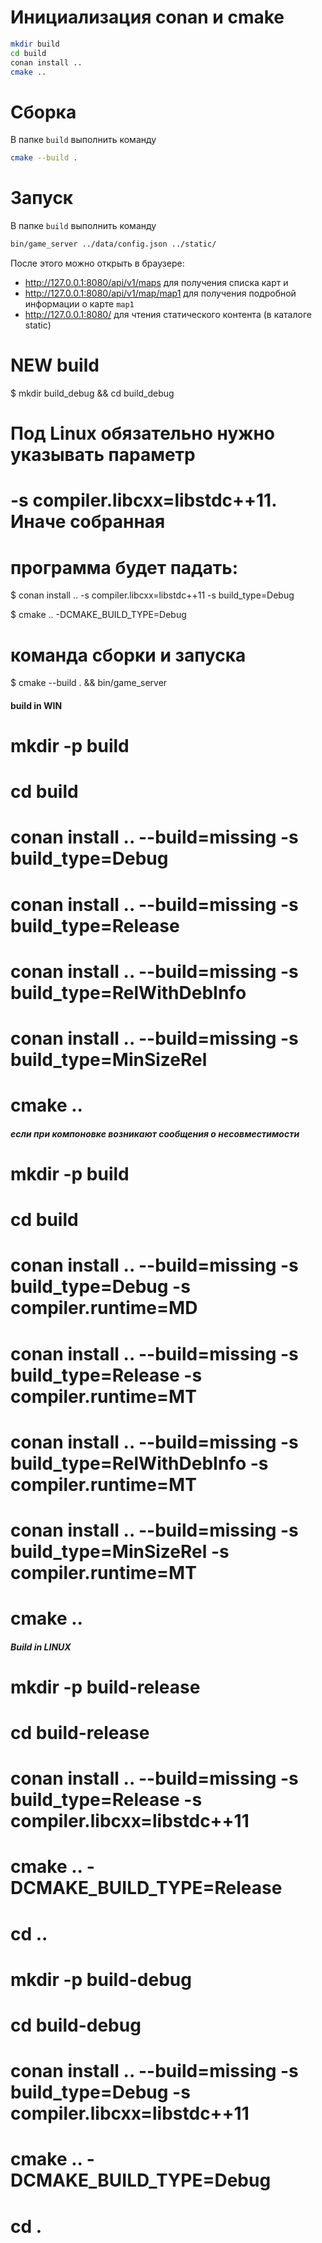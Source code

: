 # Инициализация conan и cmake
```sh
mkdir build
cd build
conan install ..
cmake ..
```
# Сборка
В папке `build` выполнить команду
```sh
cmake --build .
```
# Запуск
В папке `build` выполнить команду
```sh
bin/game_server ../data/config.json ../static/
```
После этого можно открыть в браузере:
* http://127.0.0.1:8080/api/v1/maps для получения списка карт и
* http://127.0.0.1:8080/api/v1/map/map1 для получения подробной информации о карте `map1`
* http://127.0.0.1:8080/ для чтения статического контента (в каталоге static)

# NEW build
$ mkdir build_debug && cd build_debug

# Под Linux обязательно нужно указывать параметр
# -s compiler.libcxx=libstdc++11. Иначе собранная
# программа будет падать:
$ conan install .. -s compiler.libcxx=libstdc++11 -s build_type=Debug

$ cmake .. -DCMAKE_BUILD_TYPE=Debug

# команда сборки и запуска
$ cmake --build . && bin/game_server

#### build in WIN ####
# mkdir -p build 
# cd build
# conan install .. --build=missing -s build_type=Debug
# conan install .. --build=missing -s build_type=Release
# conan install .. --build=missing -s build_type=RelWithDebInfo
# conan install .. --build=missing -s build_type=MinSizeRel
# cmake ..

##### если при компоновке возникают сообщения о несовместимости
# mkdir -p build 
# cd build
# conan install .. --build=missing -s build_type=Debug -s compiler.runtime=MD
# conan install .. --build=missing -s build_type=Release -s compiler.runtime=MT
# conan install .. --build=missing -s build_type=RelWithDebInfo -s compiler.runtime=MT
# conan install .. --build=missing -s build_type=MinSizeRel -s compiler.runtime=MT
# cmake .. 


##### Build in LINUX 
# mkdir -p build-release 
# cd build-release
# conan install .. --build=missing -s build_type=Release -s compiler.libcxx=libstdc++11
# cmake .. -DCMAKE_BUILD_TYPE=Release
# cd ..

# mkdir -p build-debug
# cd build-debug
# conan install .. --build=missing -s build_type=Debug -s compiler.libcxx=libstdc++11
# cmake .. -DCMAKE_BUILD_TYPE=Debug
# cd .